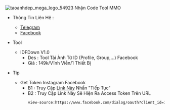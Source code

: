 ![taoanhdep_mega_logo_54923](https://github.com/NNHSoft/nnhsoft/assets/137013278/11cb00a4-f06b-47dd-8e89-68140415cd7e)
Nhận Code Tool MMO
- Thông Tin Liên Hệ :
  - <a href="https://t.me/NNHSoft">Telegram</a>
  - <a href="https://www.facebook.com/profile.php?id=100093411416254">Facebook</a>

- Tool
  - IDFDown V1.0
    - Des : Tool Tải Ảnh Từ ID (Profile, Group,...) Facebook
    - Giá : 149k/Vĩnh Viễn/1 Thiết Bị



- Tip
  - Get Token Instagram Facebook
    - B1 : Truy Cập <a href="https://bit.ly/3gWryme">Link Này</a> Nhấn "Tiếp Tục"
    - B2 : Truy Cập Link Này Sẽ Hiện Ra Access Token Trên URL
        ```bash
        view-source:https://www.facebook.com/dialog/oauth?client_id=124024574287414&redirect_uri=https://www.instagram.com/accounts/signup/&&scope=email&response_type=token
        ```
